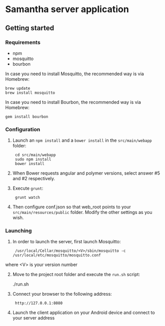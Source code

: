# Samantha server application

## Getting started
### Requirements
* npm
* mosquitto
* bourbon

In case you need to install Mosquitto, the recommended way is via Homebrew:

	brew update
	brew install mosquitto
	
In case you need to install Bourbon, the recommended way is via Homebrew:

	gem install bourbon
	
### Configuration
1. Launch an ```npm install``` and a ```bower install``` in the ```src/main/webapp``` folder:

		cd src/main/webapp
		sudo npm install	
		bower install	
	
2. When Bower requests angular and polymer versions, select answer #5 and #2 respectively.

3. Execute ```grunt```:
		
		grunt watch

4. Then configure conf.json so that web_root points to your ```src/main/resources/public``` folder. Modify the other settings as you wish.

### Launching
1. In order to launch the server, first launch Mosquitto:

		/usr/local/Cellar/mosquitto/<V>/sbin/mosquitto -c /usr/local/etc/mosquitto/mosquitto.conf
where \<V> is your version number

2. Move to the project root folder and execute the ```run.sh``` script:

	./run.sh
	
3. Connect your browser to the following address:
	
		http://127.0.0.1:8080
	
4. Launch the client application on your Android device and connect to your server address 